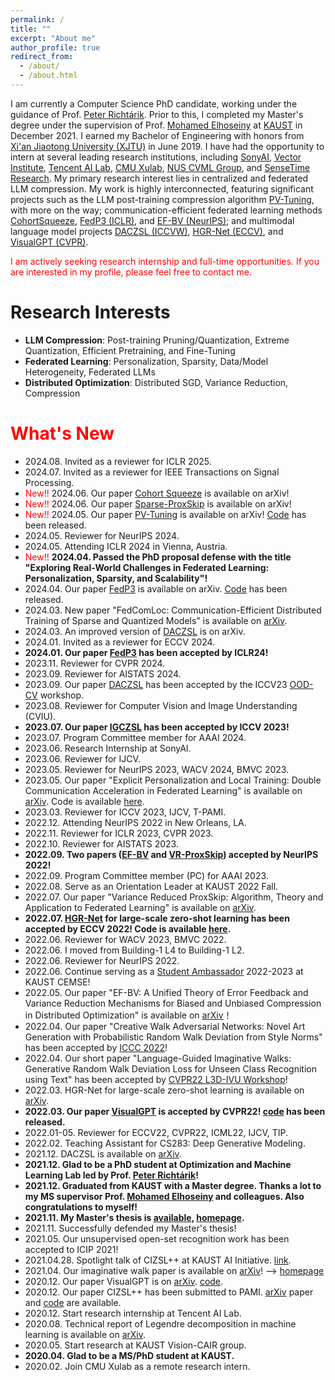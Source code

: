 ```yaml
---
permalink: /
title: ""
excerpt: "About me"
author_profile: true
redirect_from: 
  - /about/
  - /about.html
---
```


I am currently a Computer Science PhD candidate, working under the guidance of Prof. [Peter Richtárik](https://richtarik.org/). Prior to this, I completed my Master's degree under the supervision of Prof. [Mohamed Elhoseiny](https://www.mohamed-elhoseiny.com/) at [KAUST](https://kaust.edu.sa/en) in December 2021. I earned my Bachelor of Engineering with honors from [Xi'an Jiaotong University (XJTU)](http://en.xjtu.edu.cn/) in June 2019. I have had the opportunity to intern at several leading research institutions, including [SonyAI](https://ai.sony/), [Vector Institute](https://vectorinstitute.ai/), [Tencent AI Lab](https://ai.tencent.com/ailab/en/index), [CMU Xulab](https://xulabs.github.io/), [NUS CVML Group](https://sites.google.com/comp.nus.edu.sg/cvml/about-us?authuser=0), and [SenseTime Research](https://www.sensetime.com/en). My primary research interest lies in centralized and federated LLM compression. My work is highly interconnected, featuring significant projects such as the LLM post-training compression algorithm [PV-Tuning](https://arxiv.org/abs/2405.14852), with more on the way; communication-efficient federated learning methods [CohortSqueeze](https://arxiv.org/abs/2406.01115), [FedP3 (ICLR)](https://arxiv.org/abs/2404.09816), and [EF-BV (NeurIPS)](https://arxiv.org/abs/2205.04180); and multimodal language model projects [DACZSL (ICCVW)](https://arxiv.org/abs/2112.12989), [HGR-Net (ECCV)](https://arxiv.org/abs/2203.01386), and [VisualGPT (CVPR)](https://arxiv.org/abs/2102.10407).

<span style="color:red">I am actively seeking research internship and full-time opportunities. If you are interested in my profile, please feel free to contact me.</span>

Research Interests
======
* **LLM Compression**: Post-training Pruning/Quantization, Extreme Quantization, Efficient Pretraining, and Fine-Tuning
* **Federated Learning**: Personalization, Sparsity, Data/Model Heterogeneity, Federated LLMs
* **Distributed Optimization**: Distributed SGD, Variance Reduction, Compression

<span style="color:red">What's New</span>
======
* 2024.08. Invited as a reviewer for ICLR 2025.
* 2024.07. Invited as a reviewer for IEEE Transactions on Signal Processing.
* <span style="color:red">New!!</span> 2024.06. Our paper [Cohort Squeeze](https://arxiv.org/abs/2406.01115) is available on arXiv!   
* <span style="color:red">New!!</span> 2024.06. Our paper [Sparse-ProxSkip](https://arxiv.org/abs/2405.20623) is available on arXiv!
* <span style="color:red">New!!</span> 2024.05. Our paper [PV-Tuning](https://arxiv.org/abs/2405.14852) is available on arXiv! [Code](https://github.com/Vahe1994/AQLM/tree/pv-tuning) has been released.
* 2024.05. Reviewer for NeurIPS 2024.
* 2024.05. Attending ICLR 2024 in Vienna, Austria. 
* <span style="color:red">New!!</span>  **2024.04. Passed the PhD proposal defense with the title "Exploring Real-World Challenges in Federated Learning: Personalization, Sparsity, and Scalability"!**
* 2024.04. Our paper [FedP3](https://arxiv.org/abs/2404.09816) is available on arXiv. [Code](https://github.com/SonyResearch/FedP3) has been released. 
* 2024.03. New paper "FedComLoc: Communication-Efficient Distributed Training of Sparse and Quantized Models" is available on [arXiv](https://arxiv.org/abs/2403.09904).
* 2024.03. An improved version of [DACZSL](https://arxiv.org/pdf/2112.12989.pdf) is on arXiv.
* 2024.01. Invited as a reviewer for ECCV 2024. 
* **2024.01. Our paper [FedP3](https://openreview.net/forum?id=hbHwZYqk9T) has been accepted by ICLR24!**
* 2023.11. Reviewer for CVPR 2024.
* 2023.09. Reviewer for AISTATS 2024. 
* 2023.09. Our paper [DACZSL](https://arxiv.org/abs/2112.12989) has been accepted by the ICCV23 [OOD-CV](https://www.ood-cv.org/) workshop.
* 2023.08. Reviewer for Computer Vision and Image Understanding (CVIU). 
* **2023.07. Our paper [IGCZSL](https://openaccess.thecvf.com/content/ICCV2023/papers/Zhang_Continual_Zero-Shot_Learning_through_Semantically_Guided_Generative_Random_Walks_ICCV_2023_paper.pdf) has been accepted by ICCV 2023!**
* 2023.07. Program Committee member for AAAI 2024.
* 2023.06. Research Internship at SonyAI.
* 2023.06. Reviewer for IJCV.
* 2023.05. Reviewer for NeurIPS 2023, WACV 2024, BMVC 2023.
* 2023.05. Our paper "Explicit Personalization and Local Training: Double Communication Acceleration in Federated Learning" is available on [arXiv](https://arxiv.org/abs/2305.13170). Code is available [here](https://github.com/WilliamYi96/Scafflix).
* 2023.03. Reviewer for ICCV 2023, IJCV, T-PAMI.
* 2022.12. Attending NeurIPS 2022 in New Orleans, LA. 
* 2022.11. Reviewer for ICLR 2023, CVPR 2023.        
* 2022.10. Reviewer for AISTATS 2023.
* **2022.09. Two papers ([EF-BV](https://arxiv.org/abs/2205.04180) and [VR-ProxSkip](https://arxiv.org/abs/2207.04338)) accepted by NeurIPS 2022!**
* 2022.09. Program Committee member (PC) for AAAI 2023.    
* 2022.08. Serve as an Orientation Leader at KAUST 2022 Fall. 
* 2022.07. Our paper "Variance Reduced ProxSkip: Algorithm, Theory and Application to Federated Learning" is available on [arXiv](https://arxiv.org/abs/2207.04338).
* **2022.07. [HGR-Net](https://arxiv.org/abs/2203.01386) for large-scale zero-shot learning has been accepted by ECCV 2022! Code is available [here](https://github.com/WilliamYi96/HGR-Net).**
* 2022.06. Reviewer for WACV 2023, BMVC 2022. 
* 2022.06. I moved from Building-1 L4 to Building-1 L2.
* 2022.06. Reviewer for NeurIPS 2022.
* 2022.06. Continue serving as a [Student Ambassador](https://cemse.kaust.edu.sa/ask-a-student) 2022-2023 at KAUST CEMSE!        
* 2022.05. Our paper "EF-BV: A Unified Theory of Error Feedback and Variance Reduction Mechanisms for Biased and Unbiased Compression in Distributed Optimization" is available on [arXiv](https://arxiv.org/abs/2205.04180)！
* 2022.04. Our paper "Creative Walk Adversarial Networks: Novel Art Generation with Probabilistic Random Walk Deviation from Style Norms" has been accepted by [ICCC 2022](https://computationalcreativity.net/iccc22/wp-content/uploads/2022/06/ICCC-2022_11L_Jha-et-al..pdf)!
* 2022.04. Our short paper "Language-Guided Imaginative Walks: Generative Random Walk Deviation Loss for Unseen Class Recognition using Text" has been accepted by [CVPR22 L3D-IVU Workshop](https://sites.google.com/view/l3d-ivu/overview?authuser=0)!
* 2022.03. HGR-Net for large-scale zero-shot learning is available on [arXiv](https://arxiv.org/abs/2203.01386).
* **2022.03. Our paper [VisualGPT](https://arxiv.org/abs/2102.10407) is accepted by CVPR22! [code](https://github.com/Vision-CAIR/VisualGPT) has been released.**
* 2022.01-05. Reviewer for ECCV22, CVPR22, ICML22, IJCV, TIP.
* 2022.02. Teaching Assistant for CS283: Deep Generative Modeling.
* 2021.12. DACZSL is available on [arXiv](https://arxiv.org/abs/2112.12989).
* **2021.12. Glad to be a PhD student at Optimization and Machine Learning Lab led by Prof. [Peter Richtárik](https://richtarik.org/)!**
* **2021.12. Graduated from KAUST with a Master degree. Thanks a lot to my MS supervisor Prof. [Mohamed Elhoseiny](http://www.mohamed-elhoseiny.com/home) and colleagues. Also congratulations to myself!**
* **2021.11. My Master's thesis is [available](https://repository.kaust.edu.sa/handle/10754/673833), [homepage](https://kaiyi.me/p/daczsl).**
* 2021.11. Successfully defended my Master's thesis!
* 2021.05. Our unsupervised open-set recognition work has been accepted to ICIP 2021!
* 2021.04.28. Spotlight talk of CIZSL++ at KAUST AI Initiative. [link](https://youtu.be/WgydkhhKkdg?list=PLC28kDljnOrj-_w-MHKW36gVRvUe3XFjx).
* 2021.04. Our imaginative walk paper is available on [arXiv](https://arxiv.org/abs/2104.09757)! --> [homepage](https://imaginative-walks.github.io/)               
* 2020.12. Our paper VisualGPT is on [arXiv](https://arxiv.org/abs/2102.10407).  [code](https://github.com/Vision-CAIR/VisualGPT). 
* 2020.12. Our paper CIZSL++ has been submitted to PAMI. [arXiv](https://arxiv.org/abs/2101.00173) paper and [code](https://github.com/Elhoseiny-VisionCAIR-Lab/CIZSL.v2) are available. 
* 2020.12. Start research internship at Tencent AI Lab.
* 2020.08. Technical report of Legendre decomposition in machine learning is available on [arXiv](https://arxiv.org/abs/2008.05095).
* 2020.05. Start research at KAUST Vision-CAIR group.
* **2020.04. Glad to be a MS/PhD student at KAUST.**
* 2020.02. Join CMU Xulab as a remote research intern.   
